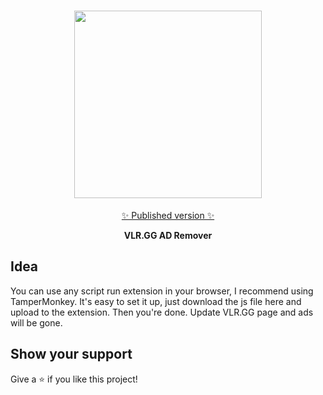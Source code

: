 <h1 align="center"><img src="/assets/logo.png" width="300px"></h1>
<p align="center">
<a href="https://tomazmpp.github.io" target="_blank">✨ Published version ✨</a>
  <br>
</p>

<p align="center">
<b> VLR.GG AD Remover</b>
</p> 

## Idea
You can use any script run extension in your browser, I recommend using TamperMonkey. It's easy to set it up, just download the js file here and upload to the extension. Then you're done. Update VLR.GG page and ads will be gone.

## Show your support

Give a ⭐️ if you like this project!
